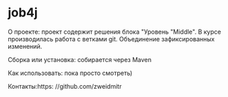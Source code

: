 # job4j
О проекте:
проект содержит решения блока "Уровень "Middle".
В курсе производилась работа с ветками git.
Объединение зафиксированных изменений.

Сборка или установка:
собирается через Maven

Как использовать: пока просто смотреть)

Контакты:https:
//github.com/zweidmitr